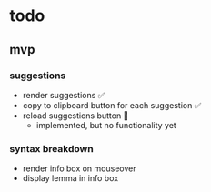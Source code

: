 # todo

## mvp

### suggestions

- render suggestions ✅
- copy to clipboard button for each suggestion ✅
- reload suggestions button 🔴
  - implemented, but no functionality yet

### syntax breakdown

- render info box on mouseover
- display lemma in info box

